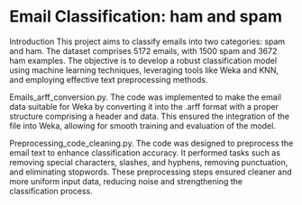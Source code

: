 # Email Classification: ham and spam

Introduction
This project aims to classify emails into two categories: spam and ham. The dataset comprises 5172 emails, with 1500 spam and 3672 ham examples. The objective is to develop a robust classification model using machine learning techniques, leveraging tools like Weka and KNN, and employing effective text preprocessing methods.


Emails_arff_conversion.py. The code was implemented to make the email data suitable for Weka by converting it into the .arff format with a proper structure comprising a header and data.  This ensured the integration of the file into Weka, allowing for smooth training and evaluation of the model.

Preprocessing_code_cleaning.py. The code was designed to preprocess the email text to enhance classification accuracy. It performed tasks such as removing special characters, slashes, and hyphens, removing punctuation, and eliminating stopwords. These preprocessing steps ensured cleaner and more uniform input data, reducing noise and strengthening the classification process.
